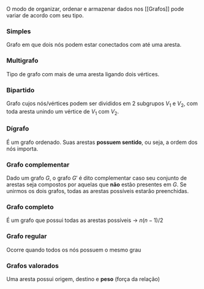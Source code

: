 O modo de organizar, ordenar e armazenar dados nos [[Grafos]] pode variar de acordo com seu tipo.

### Simples
Grafo em que dois nós podem estar conectados com até uma aresta.

### Multigrafo
Tipo de grafo com mais de uma aresta ligando dois vértices.

### Bipartido
Grafo cujos nós/vértices podem ser divididos em 2 subgrupos $V_1$ e $V_2$, com toda aresta unindo um vértice de  $V_1$ com $V_2$.

### Dígrafo
É um grafo ordenado. Suas arestas **possuem sentido**, ou seja, a ordem dos nós importa.

### Grafo complementar
Dado um grafo $G$, o grafo $G'$ é dito complementar caso seu conjunto de arestas seja compostos por aquelas que **não** estão presentes em $G$. Se unirmos os dois grafos, todas as arestas possíveis estarão preenchidas. 

### Grafo completo
É um grafo que possui todas as arestas possíveis -> $n (n-1)/2$ 

### Grafo regular
Ocorre quando todos os nós possuem o mesmo grau

### Grafos valorados
Uma aresta possui origem, destino e **peso** (força da relação)